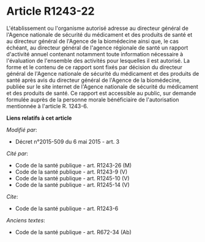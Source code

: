 # Article R1243-22

L'établissement ou l'organisme autorisé adresse au directeur général de l'Agence nationale de sécurité du médicament et des
produits de santé et au directeur général de l'Agence de la biomédecine ainsi que, le cas échéant, au directeur général de
l'agence régionale de santé un rapport d'activité annuel contenant notamment toute information nécessaire à l'évaluation de
l'ensemble des activités pour lesquelles il est autorisé. La forme et le contenu de ce rapport sont fixés par décision du
directeur général de l'Agence nationale de sécurité du médicament et des produits de santé après avis du directeur général de
l'Agence de la biomédecine, publiée sur le site internet de l'Agence nationale de sécurité du médicament et des produits de
santé. Ce rapport est accessible au public, sur demande formulée auprès de la personne morale bénéficiaire de l'autorisation
mentionnée à l'article R. 1243-6.

**Liens relatifs à cet article**

_Modifié par_:

  - Décret n°2015-509 du 6 mai 2015 - art. 3

_Cité par_:

  - Code de la santé publique - art. R1243-26 (M)
  - Code de la santé publique - art. R1243-9 (V)
  - Code de la santé publique - art. R1245-10 (V)
  - Code de la santé publique - art. R1245-14 (V)

_Cite_:

  - Code de la santé publique - art. R1243-6

_Anciens textes_:

  - Code de la santé publique - art. R672-34 (Ab)
